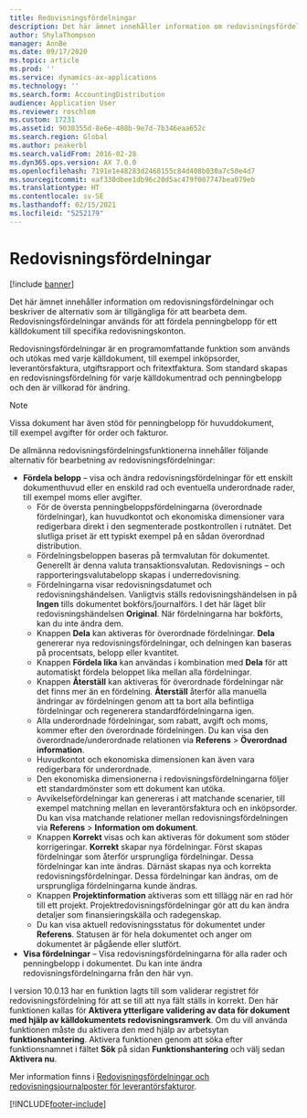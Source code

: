```yaml
---
title: Redovisningsfördelningar
description: Det här ämnet innehåller information om redovisningsfördelningar och beskriver de alternativ som är tillgängliga för att bearbeta dem.
author: ShylaThompson
manager: AnnBe
ms.date: 09/17/2020
ms.topic: article
ms.prod: ''
ms.service: dynamics-ax-applications
ms.technology: ''
ms.search.form: AccountingDistribution
audience: Application User
ms.reviewer: roschlom
ms.custom: 17231
ms.assetid: 9030355d-8e6e-408b-9e7d-7b346eaa652c
ms.search.region: Global
ms.author: peakerbl
ms.search.validFrom: 2016-02-28
ms.dyn365.ops.version: AX 7.0.0
ms.openlocfilehash: 7191e1e48283d2468155c84d408b030a7c50e4d7
ms.sourcegitcommit: eaf330dbee1db96c20d5ac479f007747bea079eb
ms.translationtype: HT
ms.contentlocale: sv-SE
ms.lasthandoff: 02/15/2021
ms.locfileid: "5252179"
---
```

# <a name="accounting-distributions"></a>Redovisningsfördelningar

[!include [banner](../includes/banner.md)]

Det här ämnet innehåller information om redovisningsfördelningar och beskriver de alternativ som är tillgängliga för att bearbeta dem. Redovisningsfördelningar används för att fördela penningbelopp för ett källdokument till specifika redovisningskonton. 

Redovisningsfördelningar är en programomfattande funktion som används och utökas med varje källdokument, till exempel inköpsorder, leverantörsfaktura, utgiftsrapport och fritextfaktura. Som standard skapas en redovisningsfördelning för varje källdokumentrad och penningbelopp och den är villkorad för ändring. 

> [!NOTE] 
> Vissa dokument har även stöd för penningbelopp för huvuddokument, till exempel avgifter för order och fakturor. 

De allmänna redovisningsfördelningsfunktionerna innehåller följande alternativ för bearbetning av redovisningsfördelningar:

-   **Fördela belopp** – visa och ändra redovisningsfördelningar för ett enskilt dokumenthuvud eller en enskild rad och eventuella underordnade rader, till exempel moms eller avgifter.
    -   För de översta penningbeloppsfördelningarna (överordnade fördelningar), kan huvudkontot och ekonomiska dimensioner vara redigerbara direkt i den segmenterade postkontrollen i rutnätet. Det slutliga priset är ett typiskt exempel på en sådan överordnad distribution.
    -   Fördelningsbeloppen baseras på termvalutan för dokumentet. Generellt är denna valuta transaktionsvalutan. Redovisnings – och rapporteringsvalutabelopp skapas i underredovisning.
    -   Fördelningarna visar redovisningsdatumet och redovisningshändelsen. Vanligtvis ställs redovisningshändelsen in på **Ingen** tills dokumentet bokförs/journalförs. I det här läget blir redovisningshändelsen **Original**. När fördelningarna har bokförts, kan du inte ändra dem.
    -   Knappen **Dela** kan aktiveras för överordnade fördelningar. **Dela** genererar nya redovisningsfördelningar, och delningen kan baseras på procentsats, belopp eller kvantitet.
    -   Knappen **Fördela lika** kan användas i kombination med **Dela** för att automatiskt fördela beloppet lika mellan alla fördelningar.
    -   Knappen **Återställ** kan aktiveras för överordnade fördelningar när det finns mer än en fördelning. **Återställ** återför alla manuella ändringar av fördelningen genom att ta bort alla befintliga fördelningar och regenerera standardfördelningarna igen.
    -   Alla underordnade fördelningar, som rabatt, avgift och moms, kommer efter den överordnade fördelningen. Du kan visa den överordnade/underordnade relationen via **Referens** &gt; **Överordnad information**.
    -   Huvudkontot och ekonomiska dimensionen kan även vara redigerbara för underordnade.
    -   Den ekonomiska dimensionerna i redovisningsfördelningarna följer ett standardmönster som ett dokument kan utöka.
    -   Avvikelsefördelningar kan genereras i att matchande scenarier, till exempel matchning mellan en leverantörsfaktura och en inköpsorder. Du kan visa matchande relationer mellan redovisningsfördelningen via **Referens** &gt; **Information om dokument**.
    -   Knappen **Korrekt** visas och kan aktiveras för dokument som stöder korrigeringar. **Korrekt** skapar nya fördelningar. Först skapas fördelningar som återför ursprungliga fördelningar. Dessa fördelningar kan inte ändras. Därnäst skapas nya och korrekta redovisningsfördelningar. Dessa fördelningar kan ändras, om de ursprungliga fördelningarna kunde ändras.
    -   Knappen **Projektinformation** aktiveras som ett tillägg när en rad hör till ett projekt. Projektredovisningsfördelningar gör att du kan ändra detaljer som finansieringskälla och radegenskap.
    -   Du kan visa aktuell redovisningsstatus för dokumentet under **Referens**. Statusen är för hela dokumentet och anger om dokumentet är pågående eller slutfört.
-   **Visa fördelningar** – Visa redovisningsfördelningarna för alla rader och penningbelopp i dokumentet. Du kan inte ändra redovisningsfördelningarna från den här vyn.

I version 10.0.13 har en funktion lagts till som validerar registret för redovisningsfördelning för att se till att nya fält ställs in korrekt. Den här funktionen kallas för **Aktivera ytterligare validering av data för dokument med hjälp av källdokumentets redovisningsramverk**. Om du vill använda funktionen måste du aktivera den med hjälp av arbetsytan **funktionshantering**. Aktivera funktionen genom att söka efter funktionsnamnet i fältet **Sök** på sidan **Funktionshantering** och välj sedan **Aktivera nu**.

Mer information finns i [Redovisningsfördelningar och redovisningsjournalposter för leverantörsfakturor](accounting-distributions-subledger-journal-entries-vendor-invoices.md).


[!INCLUDE[footer-include](../../includes/footer-banner.md)]